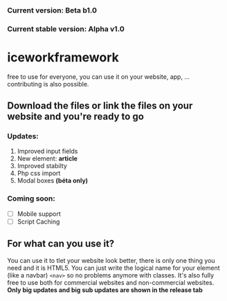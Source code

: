 ### Current version: **Beta b1.0**
### Current stable version: **Alpha v1.0**
# iceworkframework
free to use for everyone, you can use it on your website, app, ...
contributing is also possible.
## Download the files or link the files on your website and you're ready to go
### Updates:
1. Improved input fields
2. New element: **article**
3. Improved stabilty
4. Php css import
5. Modal boxes **(béta only)**
### Coming soon:
- [ ] Mobile support
- [ ] Script Caching
## For what can you use it?
You can use it to tlet your website look better, there is only one thing you need and it is HTML5. You can just write the logical name for your element (like a navbar) `<nav>` so no problems anymore with classes. It's also fully free to use both for commercial websites and non-commercial websites.
**Only big updates and big sub updates are shown in the release tab**
